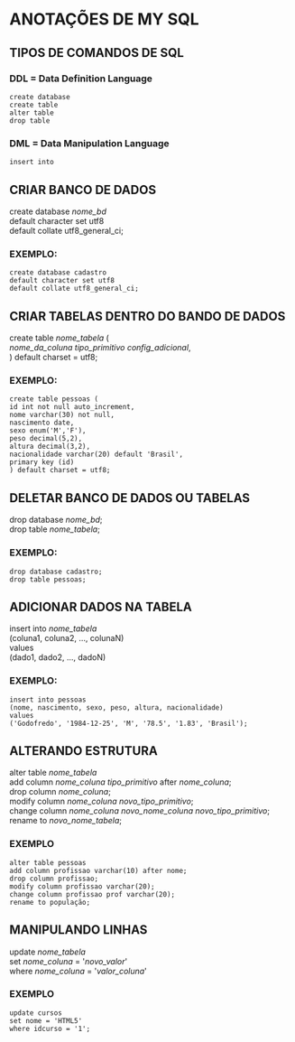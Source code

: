 # **ANOTAÇÕES DE MY SQL**

## **TIPOS DE COMANDOS DE SQL**

### DDL = Data Definition Language
```
create database
create table
alter table
drop table
```
### DML = Data Manipulation Language 
```
insert into
```
## **CRIAR BANCO DE DADOS**

create database *nome_bd*<br>
default character set utf8<br>
default collate utf8_general_ci;

### EXEMPLO:

`create database cadastro`<br>
`default character set utf8`<br>
`default collate utf8_general_ci;`

## **CRIAR TABELAS DENTRO DO BANDO DE DADOS**

create table *nome_tabela* (<br>
*nome_da_coluna* *tipo_primitivo* *config_adicional*,<br>
) default charset = utf8;

### EXEMPLO:

`create table pessoas (`<br>
`id int not null auto_increment,`<br>
`nome varchar(30) not null,`<br>
`nascimento date,`<br>
`sexo enum('M','F'),`<br>
`peso decimal(5,2),`<br>
`altura decimal(3,2),`<br>
`nacionalidade varchar(20) default 'Brasil',`<br>
`primary key (id)`<br>
`) default charset = utf8;`

## **DELETAR BANCO DE DADOS OU TABELAS**

drop database *nome_bd*;<br>
drop table *nome_tabela*;

### EXEMPLO:

`drop database cadastro;`<br>
`drop table pessoas;`

## **ADICIONAR DADOS NA TABELA**

insert into *nome_tabela*<br>
(coluna1, coluna2, ..., colunaN)<br>
values<br>
(dado1, dado2, ..., dadoN)

### EXEMPLO:
`insert into pessoas`<br>
`(nome, nascimento, sexo, peso, altura, nacionalidade)`<br>
`values`<br>
`('Godofredo', '1984-12-25', 'M', '78.5', '1.83', 'Brasil');`

## **ALTERANDO ESTRUTURA**

alter table *nome_tabela*<br>
add column *nome_coluna* *tipo_primitivo* after *nome_coluna*;<br>
drop column *nome_coluna*;<br>
modify column *nome_coluna* *novo_tipo_primitivo*;<br>
change column *nome_coluna* *novo_nome_coluna* *novo_tipo_primitivo*;<br>
rename to *novo_nome_tabela*;

### EXEMPLO

`alter table pessoas`<br>
`add column profissao varchar(10) after nome;`<br>
`drop column profissao;`<br>
`modify column profissao varchar(20);`<br>
`change column profissao prof varchar(20);`<br>
`rename to população;`

## **MANIPULANDO LINHAS**

update *nome_tabela*<br>
set *nome_coluna* = '*novo_valor*'<br>
where *nome_coluna* = '*valor_coluna*'

### EXEMPLO

`update cursos`<br>
`set nome = 'HTML5'`<br>
`where idcurso = '1';`